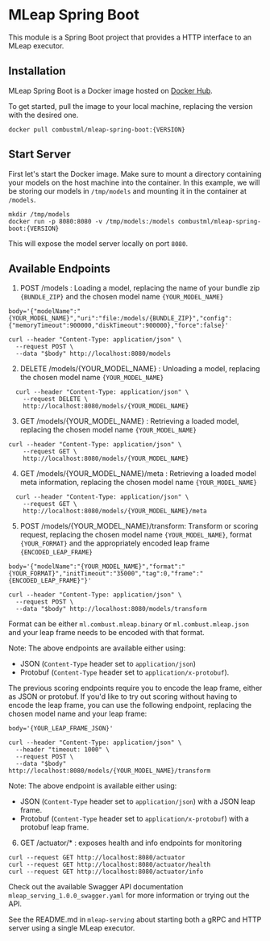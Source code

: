 # MLeap Spring Boot

This module is a Spring Boot project that provides a HTTP interface to an MLeap executor.

## Installation

MLeap Spring Boot is a Docker image hosted on [Docker Hub](https://hub.docker.com/r/combustml/mleap-serving/).

To get started, pull the image to your local machine, replacing the version with the desired one.

```
docker pull combustml/mleap-spring-boot:{VERSION}
```

## Start Server

First let's start the Docker image. Make sure to mount a directory containing your models on the host
machine into the container. In this example, we will be storing our models in `/tmp/models` and mounting it in the container at `/models`.

```
mkdir /tmp/models
docker run -p 8080:8080 -v /tmp/models:/models combustml/mleap-spring-boot:{VERSION}
```

This will expose the model server locally on port `8080`.

## Available Endpoints

1. POST /models : Loading a model, replacing the name of your bundle zip ```{BUNDLE_ZIP}``` and the chosen model name ```{YOUR_MODEL_NAME}```

```
body='{"modelName":"{YOUR_MODEL_NAME}","uri":"file:/models/{BUNDLE_ZIP}","config":{"memoryTimeout":900000,"diskTimeout":900000},"force":false}'

curl --header "Content-Type: application/json" \
  --request POST \
  --data "$body" http://localhost:8080/models
```

2. DELETE /models/{YOUR_MODEL_NAME} : Unloading a model, replacing the chosen model name ```{YOUR_MODEL_NAME}```

```
  curl --header "Content-Type: application/json" \
    --request DELETE \
    http://localhost:8080/models/{YOUR_MODEL_NAME}
```

3. GET /models/{YOUR_MODEL_NAME} : Retrieving a loaded model, replacing the chosen model name ```{YOUR_MODEL_NAME}```

```
curl --header "Content-Type: application/json" \
    --request GET \
    http://localhost:8080/models/{YOUR_MODEL_NAME}
```

4. GET /models/{YOUR_MODEL_NAME}/meta : Retrieving a loaded model meta information, replacing the chosen model name ```{YOUR_MODEL_NAME}```

```
  curl --header "Content-Type: application/json" \
    --request GET \
    http://localhost:8080/models/{YOUR_MODEL_NAME}/meta

```

5. POST /models/{YOUR_MODEL_NAME}/transform: Transform or scoring request, replacing the chosen model name ```{YOUR_MODEL_NAME}```, format ```{YOUR_FORMAT}``` and the appropriately encoded leap frame ```{ENCODED_LEAP_FRAME}```

```
body='{"modelName":"{YOUR_MODEL_NAME}","format":"{YOUR_FORMAT}","initTimeout":"35000","tag":0,"frame":"{ENCODED_LEAP_FRAME}"}'

curl --header "Content-Type: application/json" \
  --request POST \
  --data "$body" http://localhost:8080/models/transform
```

Format can be either `ml.combust.mleap.binary` or `ml.combust.mleap.json` and your leap frame needs to be encoded with that format.

Note: The above endpoints are available either using:
- JSON (`Content-Type` header set to `application/json`)
- Protobuf (`Content-Type` header set to `application/x-protobuf`).

The previous scoring endpoints require you to encode the leap frame, either as JSON or protobuf. If you'd like to try out scoring without having to
encode the leap frame, you can use the following endpoint, replacing the chosen model name and your leap frame:

```
body='{YOUR_LEAP_FRAME_JSON}'

curl --header "Content-Type: application/json" \
  --header "timeout: 1000" \
  --request POST \
  --data "$body" http://localhost:8080/models/{YOUR_MODEL_NAME}/transform
```

Note: The above endpoint is available either using:
- JSON (`Content-Type` header set to `application/json`) with a JSON leap frame.
- Protobuf (`Content-Type` header set to `application/x-protobuf`) with a protobuf leap frame.

6. GET /actuator/* : exposes health and info endpoints for monitoring
```
curl --request GET http://localhost:8080/actuator
curl --request GET http://localhost:8080/actuator/health
curl --request GET http://localhost:8080/actuator/info
```

Check out the available Swagger API documentation `mleap_serving_1.0.0_swagger.yaml` for more information or trying out the API.

See the README.md in `mleap-serving` about starting both a gRPC and HTTP server using a single MLeap executor.
